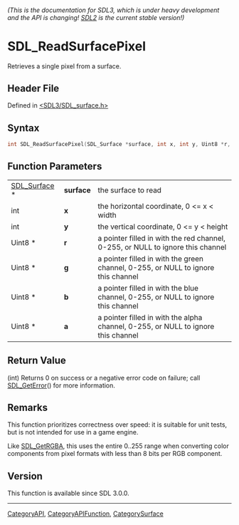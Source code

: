 ###### (This is the documentation for SDL3, which is under heavy development and the API is changing! [SDL2](https://wiki.libsdl.org/SDL2/) is the current stable version!)
# SDL_ReadSurfacePixel

Retrieves a single pixel from a surface.

## Header File

Defined in [<SDL3/SDL_surface.h>](https://github.com/libsdl-org/SDL/blob/main/include/SDL3/SDL_surface.h)

## Syntax

```c
int SDL_ReadSurfacePixel(SDL_Surface *surface, int x, int y, Uint8 *r, Uint8 *g, Uint8 *b, Uint8 *a);
```

## Function Parameters

|                              |             |                                                                                   |
| ---------------------------- | ----------- | --------------------------------------------------------------------------------- |
| [SDL_Surface](SDL_Surface) * | **surface** | the surface to read                                                               |
| int                          | **x**       | the horizontal coordinate, 0 <= x < width                                         |
| int                          | **y**       | the vertical coordinate, 0 <= y < height                                          |
| Uint8 *                      | **r**       | a pointer filled in with the red channel, 0-255, or NULL to ignore this channel   |
| Uint8 *                      | **g**       | a pointer filled in with the green channel, 0-255, or NULL to ignore this channel |
| Uint8 *                      | **b**       | a pointer filled in with the blue channel, 0-255, or NULL to ignore this channel  |
| Uint8 *                      | **a**       | a pointer filled in with the alpha channel, 0-255, or NULL to ignore this channel |

## Return Value

(int) Returns 0 on success or a negative error code on failure; call
[SDL_GetError](SDL_GetError)() for more information.

## Remarks

This function prioritizes correctness over speed: it is suitable for unit
tests, but is not intended for use in a game engine.

Like [SDL_GetRGBA](SDL_GetRGBA), this uses the entire 0..255 range when
converting color components from pixel formats with less than 8 bits per
RGB component.

## Version

This function is available since SDL 3.0.0.

----
[CategoryAPI](CategoryAPI), [CategoryAPIFunction](CategoryAPIFunction), [CategorySurface](CategorySurface)

